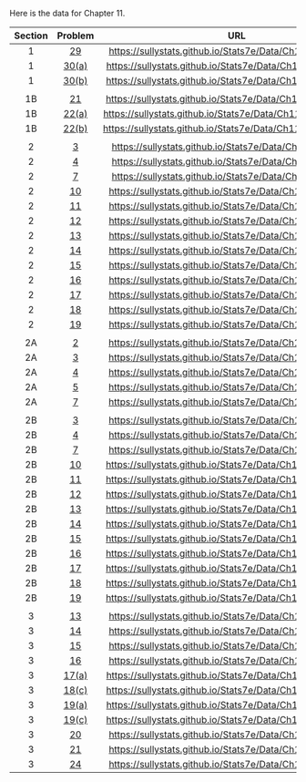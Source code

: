 Here is the data for Chapter 11.

|Section|Problem|URL|
|:---:|:---:|:---:|
|1|[29](https://sullystats.github.io/Stats7e/Data/Ch11/11_1_29.csv)|<a>https://sullystats.github.io/Stats7e/Data/Ch11/11_1_29.csv</a><br/>|
|1|[30(a)](https://sullystats.github.io/Stats7e/Data/Ch11/11_1_30a.csv)|<a>https://sullystats.github.io/Stats7e/Data/Ch11/11_1_30a.csv</a><br/>|
|1|[30(b)](https://sullystats.github.io/Stats7e/Data/Ch11/11_1_30b.csv)|<a>https://sullystats.github.io/Stats7e/Data/Ch11/11_1_30b.csv</a><br/>|
| | |
|1B|[21](https://sullystats.github.io/Stats7e/Data/Ch11/11_1B_21.csv)|<a>https://sullystats.github.io/Stats7e/Data/Ch11/11_1B_21.csv</a><br/>|
|1B|[22(a)](https://sullystats.github.io/Stats7e/Data/Ch11/11_1B_22a.csv)|<a>https://sullystats.github.io/Stats7e/Data/Ch11/11_1B_22a.csv</a><br/>|
|1B|[22(b)](https://sullystats.github.io/Stats7e/Data/Ch11/11_1B_22b.csv)|<a>https://sullystats.github.io/Stats7e/Data/Ch11/11_1B_22b.csv</a><br/>|
| | |
|2|[3](https://sullystats.github.io/Stats7e/Data/Ch11/11_2_3.csv)|<a>https://sullystats.github.io/Stats7e/Data/Ch11/11_2_3.csv</a><br/>|
|2|[4](https://sullystats.github.io/Stats7e/Data/Ch11/11_2_4.csv)|<a>https://sullystats.github.io/Stats7e/Data/Ch11/11_2_4.csv</a><br/>|
|2|[7](https://sullystats.github.io/Stats7e/Data/Ch11/11_2_7.csv)|<a>https://sullystats.github.io/Stats7e/Data/Ch11/11_2_7.csv</a><br/>|
|2|[10](https://sullystats.github.io/Stats7e/Data/Ch11/11_2_10.csv)|<a>https://sullystats.github.io/Stats7e/Data/Ch11/11_2_10.csv</a><br/>|
|2|[11](https://sullystats.github.io/Stats7e/Data/Ch11/11_2_11.csv)|<a>https://sullystats.github.io/Stats7e/Data/Ch11/11_2_11.csv</a><br/>|
|2|[12](https://sullystats.github.io/Stats7e/Data/Ch11/11_2_12.csv)|<a>https://sullystats.github.io/Stats7e/Data/Ch11/11_2_12.csv</a><br/>|
|2|[13](https://sullystats.github.io/Stats7e/Data/Ch11/11_2_13.csv)|<a>https://sullystats.github.io/Stats7e/Data/Ch11/11_2_13.csv</a><br/>|
|2|[14](https://sullystats.github.io/Stats7e/Data/Ch11/11_2_14.csv)|<a>https://sullystats.github.io/Stats7e/Data/Ch11/11_2_14.csv</a><br/>|
|2|[15](https://sullystats.github.io/Stats7e/Data/Ch11/11_2_15.csv)|<a>https://sullystats.github.io/Stats7e/Data/Ch11/11_2_15.csv</a><br/>|
|2|[16](https://sullystats.github.io/Stats7e/Data/Ch11/11_2_16.csv)|<a>https://sullystats.github.io/Stats7e/Data/Ch11/11_2_16.csv</a><br/>|
|2|[17](https://sullystats.github.io/Stats7e/Data/Ch11/11_2_17.csv)|<a>https://sullystats.github.io/Stats7e/Data/Ch11/11_2_17.csv</a><br/>|
|2|[18](https://sullystats.github.io/Stats7e/Data/Ch11/11_2_18.csv)|<a>https://sullystats.github.io/Stats7e/Data/Ch11/11_2_18.csv</a><br/>|
|2|[19](https://sullystats.github.io/Stats7e/Data/Ch11/11_2_19.csv)|<a>https://sullystats.github.io/Stats7e/Data/Ch11/11_2_19.csv</a><br/>|
| | |
|2A|[2](https://sullystats.github.io/Stats7e/Data/Ch11/11_2A_2.csv)|<a>https://sullystats.github.io/Stats7e/Data/Ch11/11_2A_2.csv</a><br/>|
|2A|[3](https://sullystats.github.io/Stats7e/Data/Ch11/11_2A_3.csv)|<a>https://sullystats.github.io/Stats7e/Data/Ch11/11_2A_3.csv</a><br/>|
|2A|[4](ht5tps://sullystats.github.io/Stats7e/Data/Ch11/11_2A_4.csv)|<a>https://sullystats.github.io/Stats7e/Data/Ch11/11_2A_4.csv</a><br/>|
|2A|[5](https://sullystats.github.io/Stats7e/Data/Ch11/11_2A_5.csv)|<a>https://sullystats.github.io/Stats7e/Data/Ch11/11_2A_5.csv</a><br/>|
|2A|[7](https://sullystats.github.io/Stats7e/Data/Ch11/11_2A_7.csv)|<a>https://sullystats.github.io/Stats7e/Data/Ch11/11_2A_7.csv</a><br/>|
| | |
|2B|[3](https://sullystats.github.io/Stats7e/Data/Ch11/11_2B_3.csv)|<a>https://sullystats.github.io/Stats7e/Data/Ch11/11_2B_3.csv</a><br/>|
|2B|[4](https://sullystats.github.io/Stats7e/Data/Ch11/11_2B_4.csv)|<a>https://sullystats.github.io/Stats7e/Data/Ch11/11_2B_4.csv</a><br/>|
|2B|[7](https://sullystats.github.io/Stats7e/Data/Ch11/11_2B_7.csv)|<a>https://sullystats.github.io/Stats7e/Data/Ch11/11_2B_7.csv</a><br/>|
|2B|[10](https://sullystats.github.io/Stats7e/Data/Ch11/11_2B_10.csv)|<a>https://sullystats.github.io/Stats7e/Data/Ch11/11_2B_10.csv</a><br/>|
|2B|[11](https://sullystats.github.io/Stats7e/Data/Ch11/11_2B_11.csv)|<a>https://sullystats.github.io/Stats7e/Data/Ch11/11_2B_11.csv</a><br/>|
|2B|[12](https://sullystats.github.io/Stats7e/Data/Ch11/11_2B_12.csv)|<a>https://sullystats.github.io/Stats7e/Data/Ch11/11_2B_12.csv</a><br/>|
|2B|[13](https://sullystats.github.io/Stats7e/Data/Ch11/11_2B_13.csv)|<a>https://sullystats.github.io/Stats7e/Data/Ch11/11_2B_13.csv</a><br/>|
|2B|[14](https://sullystats.github.io/Stats7e/Data/Ch11/11_2B_14.csv)|<a>https://sullystats.github.io/Stats7e/Data/Ch11/11_2B_14.csv</a><br/>|
|2B|[15](https://sullystats.github.io/Stats7e/Data/Ch11/11_2B_15.csv)|<a>https://sullystats.github.io/Stats7e/Data/Ch11/11_2B_15.csv</a><br/>|
|2B|[16](https://sullystats.github.io/Stats7e/Data/Ch11/11_2B_16.csv)|<a>https://sullystats.github.io/Stats7e/Data/Ch11/11_2B_16.csv</a><br/>|
|2B|[17](https://sullystats.github.io/Stats7e/Data/Ch11/11_2B_17.csv)|<a>https://sullystats.github.io/Stats7e/Data/Ch11/11_2B_17.csv</a><br/>|
|2B|[18](https://sullystats.github.io/Stats7e/Data/Ch11/11_2B_18.csv)|<a>https://sullystats.github.io/Stats7e/Data/Ch11/11_2B_18.csv</a><br/>|
|2B|[19](https://sullystats.github.io/Stats7e/Data/Ch11/11_2B_19.csv)|<a>https://sullystats.github.io/Stats7e/Data/Ch11/11_2B_19.csv</a><br/>|
| | |
|3|[13](https://sullystats.github.io/Stats7e/Data/Ch11/11_3_13.csv)|<a>https://sullystats.github.io/Stats7e/Data/Ch11/11_3_13.csv</a><br/>|
|3|[14](https://sullystats.github.io/Stats7e/Data/Ch11/11_3_14.csv)|<a>https://sullystats.github.io/Stats7e/Data/Ch11/11_3_14.csv</a><br/>|
|3|[15](https://sullystats.github.io/Stats7e/Data/Ch11/11_3_15.csv)|<a>https://sullystats.github.io/Stats7e/Data/Ch11/11_3_15.csv</a><br/>|
|3|[16](https://sullystats.github.io/Stats7e/Data/Ch11/11_3_16.csv)|<a>https://sullystats.github.io/Stats7e/Data/Ch11/11_3_16.csv</a><br/>|
|3|[17(a)](https://sullystats.github.io/Stats7e/Data/Ch11/11_3_17a.csv)|<a>https://sullystats.github.io/Stats7e/Data/Ch11/11_3_17a.csv</a><br/>|
|3|[18(c)](https://sullystats.github.io/Stats7e/Data/Ch11/11_3_18c.csv)|<a>https://sullystats.github.io/Stats7e/Data/Ch11/11_3_18c.csv</a><br/>|
|3|[19(a)](https://sullystats.github.io/Stats7e/Data/Ch11/11_3_19a.csv)|<a>https://sullystats.github.io/Stats7e/Data/Ch11/11_3_19a.csv</a><br/>|
|3|[19(c)](https://sullystats.github.io/Stats7e/Data/Ch11/11_3_19c.csv)|<a>https://sullystats.github.io/Stats7e/Data/Ch11/11_3_19c.csv</a><br/>|
|3|[20](https://sullystats.github.io/Stats7e/Data/Ch11/11_3_20.csv)|<a>https://sullystats.github.io/Stats7e/Data/Ch11/11_3_20.csv</a><br/>|
|3|[21](https://sullystats.github.io/Stats7e/Data/Ch11/11_3_21.csv)|<a>https://sullystats.github.io/Stats7e/Data/Ch11/11_3_21.csv</a><br/>|
|3|[24](https://sullystats.github.io/Stats7e/Data/Ch11/11_3_24.csv)|<a>https://sullystats.github.io/Stats7e/Data/Ch11/11_3_24.csv</a><br/>|
